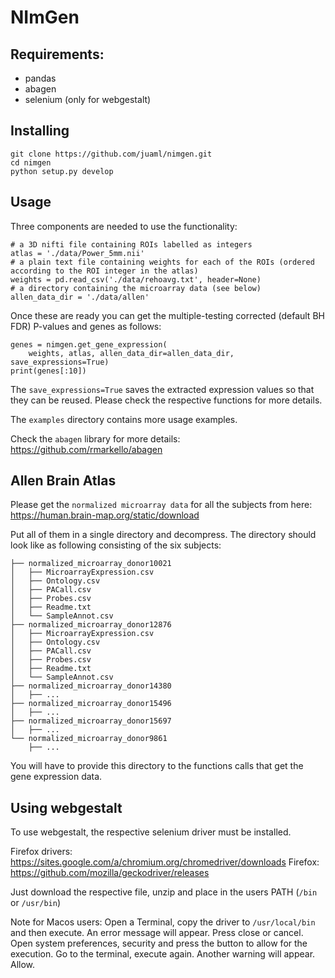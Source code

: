 # NImGen

## Requirements:

* pandas
* abagen
* selenium (only for webgestalt)

## Installing

```
git clone https://github.com/juaml/nimgen.git
cd nimgen
python setup.py develop
```

## Usage

Three components are needed to use the functionality:

```
# a 3D nifti file containing ROIs labelled as integers
atlas = './data/Power_5mm.nii'
# a plain text file containing weights for each of the ROIs (ordered according to the ROI integer in the atlas)
weights = pd.read_csv('./data/rehoavg.txt', header=None)
# a directory containing the microarray data (see below)
allen_data_dir = './data/allen'
```

Once these are ready you can get the multiple-testing corrected (default BH FDR) P-values and genes as follows:

```
genes = nimgen.get_gene_expression(
    weights, atlas, allen_data_dir=allen_data_dir, save_expressions=True)
print(genes[:10])
```

The `save_expressions=True` saves the extracted expression values so that they can be reused. Please check the respective functions for more details.

The `examples` directory contains more usage examples.

Check the `abagen` library for more details: https://github.com/rmarkello/abagen
  

## Allen Brain Atlas 

Please get the `normalized microarray data` for all the subjects from here:  https://human.brain-map.org/static/download

Put all of them in a single directory and decompress. The directory should look like as following consisting of the six subjects:

```
├── normalized_microarray_donor10021
│   ├── MicroarrayExpression.csv
│   ├── Ontology.csv
│   ├── PACall.csv
│   ├── Probes.csv
│   ├── Readme.txt
│   └── SampleAnnot.csv
├── normalized_microarray_donor12876
│   ├── MicroarrayExpression.csv
│   ├── Ontology.csv
│   ├── PACall.csv
│   ├── Probes.csv
│   ├── Readme.txt
│   └── SampleAnnot.csv
├── normalized_microarray_donor14380
│   ├── ...
├── normalized_microarray_donor15496
│   ├── ...
├── normalized_microarray_donor15697
│   ├── ...
└── normalized_microarray_donor9861
    ├── ...
```

You will have to provide this directory to the functions calls that get the gene expression data.

## Using webgestalt

To use webgestalt, the respective selenium driver must be installed.

Firefox drivers: https://sites.google.com/a/chromium.org/chromedriver/downloads
Firefox: https://github.com/mozilla/geckodriver/releases

Just download the respective file, unzip and place in the users PATH (`/bin` or `/usr/bin`)

Note for Macos users: 
Open a Terminal, copy the driver to `/usr/local/bin` and then execute. An error message will appear. Press close or cancel. Open system preferences, security and press the button to allow for the execution. Go to the terminal, execute again. Another warning will appear. Allow.

